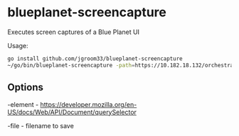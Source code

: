 # blueplanet-screencapture

Executes screen captures of a Blue Planet UI

Usage:

```bash
go install github.com/jgroom33/blueplanet-screencapture
~/go/bin/blueplanet-screencapture -path=https://10.182.18.132/orchestrate/#/list/resource-types -element=.main-body -file=foo.png
```

## Options

-element - https://developer.mozilla.org/en-US/docs/Web/API/Document/querySelector

-file - filename to save
